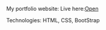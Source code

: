 My portfolio website:
Live here:<a href= "https://mohanvallivedu.github.io/home/" target="_blank">Open</a>

Technologies: HTML, CSS, BootStrap
